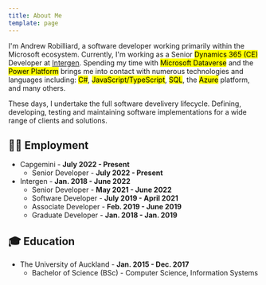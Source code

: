 ```yaml
---
title: About Me
template: page
---
```


I'm Andrew Robilliard, a software developer working primarily within the Microsoft ecosystem. Currently, I'm working as a Senior <mark>Dynamics 365 (CE)</mark> Developer at [Intergen](https://www.intergen.co.nz). Spending my time with <mark>Microsoft Dataverse</mark> and the <mark>Power Platform</mark> brings me into contact with numerous technologies and languages including: <mark>C#</mark>, <mark>JavaScript/TypeScript</mark>, <mark>SQL</mark>, the <mark>Azure</mark> platform, and many others.

These days, I undertake the full software develivery lifecycle. Defining, developing, testing and maintaining software implementations for a wide range of clients and solutions.

## 👨‍💻 Employment
- Capgemini - **July 2022 - Present**
  - Senior Developer - **July 2022 - Present**
- Intergen - **Jan. 2018 - June 2022**
  - Senior Developer - **May 2021 - June 2022**
  - Software Developer - **July 2019 - April 2021**
  - Associate Developer - **Feb. 2019 - June 2019**
  - Graduate Developer - **Jan. 2018 - Jan. 2019**

## 🎓 Education

- The University of Auckland - **Jan. 2015 - Dec. 2017**
  - Bachelor of Science (BSc) - Computer Science, Information Systems

